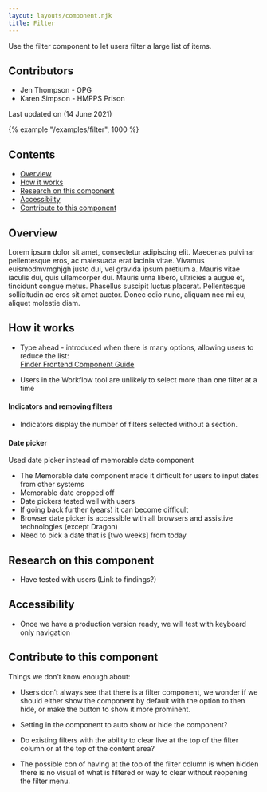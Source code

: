 ```yaml
---
layout: layouts/component.njk
title: Filter
---
```


Use the filter component to let users filter a large list of items.

## Contributors

- Jen Thompson - OPG
- Karen Simpson - HMPPS Prison  

Last updated on (14 June 2021)

{% example "/examples/filter", 1000 %}

## Contents

- <a href="#overview">Overview</a>
- <a href="#how-it-works">How it works</a>
- <a href="#research-on-this-component">Research on this component</a>
- <a href="#accessibility">Accessibilty</a>
- <a href="#contribute-to-this-component">Contribute to this component</a>


## Overview

Lorem ipsum dolor sit amet, consectetur adipiscing elit. Maecenas pulvinar pellentesque eros, ac malesuada erat lacinia vitae. Vivamus euismodmvmghjgh justo dui, vel gravida ipsum pretium a. Mauris vitae iaculis dui, quis ullamcorper dui. Mauris urna libero, ultricies a augue et, tincidunt congue metus. Phasellus suscipit luctus placerat. Pellentesque sollicitudin ac eros sit amet auctor. Donec odio nunc, aliquam nec mi eu, aliquet molestie diam.

## How it works

- Type ahead - introduced when there is many options, allowing users to reduce the list: <br/>[Finder Frontend Component Guide](https://finder-frontend.herokuapp.com/component-guide/option-select)

- Users in the Workflow tool are unlikely to select more than one filter at a time

#### Indicators and removing filters
- Indicators display the number of filters selected without a section.

#### Date picker
Used date picker instead of memorable date component
- The Memorable date component made it difficult for users to input dates from other systems
- Memorable date cropped off
- Date pickers tested well with users
- If going back further (years) it can become difficult
- Browser date picker is accessible with all browsers and assistive technologies (except Dragon)
- Need to pick a date that is [two weeks] from today


## Research on this component

- Have tested with users (Link to findings?)

## Accessibility

- Once we have a production version ready, we will test with keyboard only navigation

## Contribute to this component

Things we don’t know enough about:

- Users don’t always see that there is a filter component, we wonder if we should either show the component by default with the option to then hide, or make the button to show it more prominent. 

- Setting in the component to auto show or hide the component?

- Do existing filters with the ability to clear live at the top of the filter column or at the top of the content area?

- The possible con of having at the top of the filter column is when hidden there is no visual of what is filtered or way to clear without reopening the filter menu.
